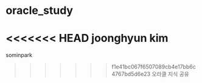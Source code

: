 # oracle_study
<<<<<<< HEAD
joonghyun kim
=======
sominpark
>>>>>>> f1e41bc067f6507089cb4e17bb6c4767bd5d6e23
 오라클 지식 공유

